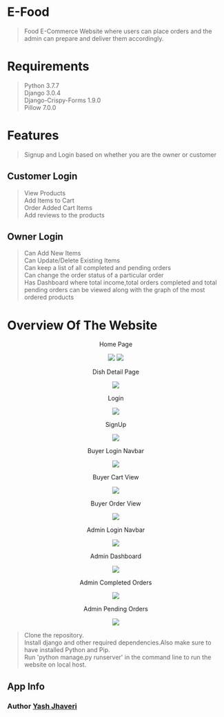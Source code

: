 # E-Food

> Food E-Commerce Website where users can place orders and the admin can prepare and deliver them accordingly.<br />

# Requirements

> Python 3.7.7<br />
> Django 3.0.4<br />
> Django-Crispy-Forms 1.9.0<br />
> Pillow 7.0.0<br />

# Features

> Signup and Login based on whether you are the owner or customer

## Customer Login
> View Products<br />
> Add Items to Cart<br />
> Order Added Cart Items<br />
> Add reviews to the products

## Owner Login
> Can Add New Items<br />
> Can Update/Delete Existing Items<br />
> Can keep a list of all completed and pending orders<br />
> Can change the order status of a particular order<br />
> Has Dashboard where total income,total orders completed and total pending orders can be viewed along with the graph of the most ordered products

# Overview Of The Website

<p align="center">Home Page</p>
<p align="center">
 <img src="./media/1.png">
 <img src="./media/4.png">
</p>

<p align="center">Dish Detail Page</p>
<p align="center">
 <img src="./media/5.png">
</p>

<p align="center">Login</p>
<p align="center">
 <img src="./media/6.png">
</p>

<p align="center">SignUp</p>
<p align="center">
 <img src="./media/7.png">
</p>

<p align="center">Buyer Login Navbar</p>
<p align="center">
 <img src="./media/3.png">
</p>

<p align="center">Buyer Cart View</p>
<p align="center">
 <img src="./media/8.png">
</p>

<p align="center">Buyer Order View</p>
<p align="center">
 <img src="./media/9.png">
</p>

<p align="center">Admin Login Navbar</p>
<p align="center">
 <img src="./media/2.png">
</p>

<p align="center">Admin Dashboard</p>
<p align="center">
 <img src="./media/10.png">
</p>

<p align="center">Admin Completed Orders</p>
<p align="center">
 <img src="./media/11.png">
</p>

<p align="center">Admin Pending Orders</p>
<p align="center">
 <img src="./media/12.png">
</p>

> Clone the repository.<br>
> Install django and other required dependencies.Also make sure to have installed Python and Pip.<br>
> Run 'python manage.py runserver' in the command line to run the website on local host.

## App Info

### Author [Yash Jhaveri](https://www.linkedin.com/in/yash-jhaveri-3b0882192/)

